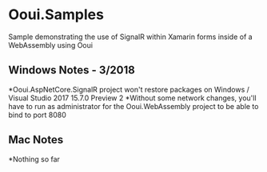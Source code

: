# Ooui.Samples
Sample demonstrating the use of SignalR within Xamarin forms inside of a WebAssembly using Ooui

## Windows Notes - 3/2018
*Ooui.AspNetCore.SignalR project won't restore packages on Windows / Visual Studio 2017 15.7.0 Preview 2
*Without some network changes, you'll have to run as administrator for the Ooui.WebAssembly project to be able to bind to port 8080

## Mac Notes
*Nothing so far
